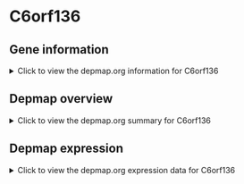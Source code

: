 <h1>C6orf136</h1>

<h2>Gene information</h2>
<details>
  <summary>Click to view the depmap.org information for C6orf136</summary>
  <iframe src="https://depmap.org/portal/gene/C6orf136?tab=about" style="border:none;width:100%;height:800px"></iframe>
</details>

<h2>Depmap overview</h2>
<details>
  <summary>Click to view the depmap.org summary for C6orf136</summary>
  <iframe src="https://depmap.org/portal/gene/C6orf136?tab=overview" style="border:none;width:100%;height:800px"></iframe>
</details>

<h2>Depmap expression</h2>
<details>
  <summary>Click to view the depmap.org expression data for C6orf136</summary>
  <iframe src="https://depmap.org/portal/gene/C6orf136?tab=characterization" style="border:none;width:100%;height:800px"></iframe>
</details>


<!--
<h2>Reactome Pathway diagram</h2>
PNAME
-->


